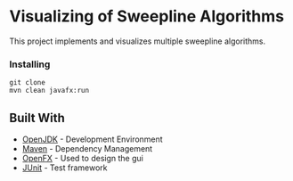 # Visualizing of Sweepline Algorithms
This project implements and visualizes multiple sweepline algorithms.

### Installing
```
git clone
mvn clean javafx:run
```

## Built With
* [OpenJDK](https://adoptopenjdk.net/) - Development Environment
* [Maven](https://maven.apache.org/) - Dependency Management
* [OpenFX](https://openjfx.io/) - Used to design the gui
* [JUnit](https://junit.org/junit5/) - Test framework
